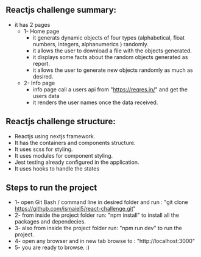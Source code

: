 ## Reactjs challenge summary:
- it has 2 pages
    - 1- Home page
        - it generats dynamic objects of four types (alphabetical, float numbers, integers, alphanumerics ) randomly.
        - it allows the user to download a file with the objects generated.
        - it displays some facts about the random objects generated as report.
        - it allows the user to generate new objects randomly as much as desired.
    - 2- Info page
        - info page call a users api from "https://reqres.in/" and get the users data
        - it renders the user names once the data received.



## Reactjs challenge structure:
- Reactjs using nextjs framework.
- It has the containers and components structure.
- It uses scss for styling.
- It uses modules for component styling.
- Jest testing already configured in the application.
- It uses hooks to handle the states


## Steps to run the project

- 1- open Git Bash / command line in desired folder and run : "git clone https://github.com/ismaiel5/react-challenge.git"
- 2- from inside the project folder run: "npm install" to install all the packages and dependecies.
- 3- also from inside the project folder run: "npm run dev" to run the project.
- 4- open any browser and in new tab browse to : "http://localhost:3000" 
- 5- you are ready to browse. :)

